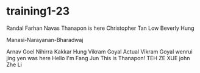 # training1-23

Randal
Farhan Navas
Thanapon is here
Christopher Tan
Low Beverly
Hung

Manasi-Narayanan-Bharadwaj

Arnav Goel 
Nihirra Kakkar
Hung
Vikram Goyal
Actual Vikram Goyal
wenrui
jing yen was here
Hello I'm Fang Jun 
This is Thanapon!
TEH ZE XUE
john
Zhe Li

